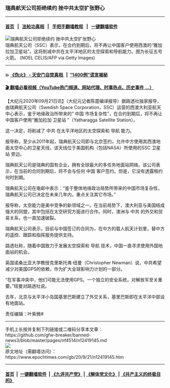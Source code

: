 ### 瑞典航天公司拒绝续约 挫中共太空扩张野心
------------------------

#### [首页](https://github.com/gfw-breaker/banned-news3/blob/master/README.md) &nbsp;&nbsp;|&nbsp;&nbsp; [法轮功真相](https://github.com/begood0513/basic/blob/master/README.md)  &nbsp;&nbsp;|&nbsp;&nbsp; [手把手翻墙教程](https://github.com/gfw-breaker/guides/wiki)  &nbsp;&nbsp;|&nbsp;&nbsp; [一键翻墙软件](https://github.com/gfw-breaker/nogfw/blob/master/README.md)  



<div><img alt="瑞典航天公司拒绝续约 挫中共太空扩张野心" class="attachment-djy_600_400 size-djy_600_400 wp-post-image" src="https://i.epochtimes.com/assets/uploads/2020/09/GettyImages-1227744686-600x400.jpg"/>
<div class="caption">
 瑞典航天公司（SSC）表示，在合约到期后，将不再让中国客户使用西澳的“雅加拉加卫星站”。这将削减中共在太平洋地区的太空探索和导航能力。图为长征五号火箭。 (NOEL CELIS/AFP via Getty Images)
</div></div><hr/>

#### 💥 [《伪火》 - 天安门自焚真相 ](http://158.247.195.190:10000/videos/blog/weihuo.html)&nbsp; |&nbsp; [“1400例”谎言揭秘  ](http://158.247.195.190:10000/videos/blog/jiexi1400.html)

#### [ 🎬  翻墙必看视频（YouTube热门频道、网站代理、时事热点、历史事件 ...）](https://github.com/gfw-breaker/links/blob/master/banned.md)

<div><p>
 【大纪元2020年09月21日讯】（大纪元记者陈霆编译报导）据路透社独家报导，由瑞典航天公司（Swedish Space Corporation，SSC）运营的西澳大利亚航天中心表示，鉴于地缘政治所带来的“
 <ok href="https://www.epochtimes.com/gb/tag/%E4%B8%AD%E5%9B%BD.html">
  中国
 </ok>
 市场复杂性”，在合约到期后，将不再让中国客户使用“雅加拉加
 <ok href="https://www.epochtimes.com/gb/tag/%E5%8D%AB%E6%98%9F%E7%AB%99.html">
  卫星站
 </ok>
 ”（Yatharagga Satellite Station）。
</p>
<p>
 这一决定，将削减了
 <ok href="https://www.epochtimes.com/gb/tag/%E4%B8%AD%E5%85%B1.html">
  中共
 </ok>
 在太平洋地区的太空探索和
 <ok href="https://www.epochtimes.com/gb/tag/%E5%AF%BC%E8%88%AA.html">
  导航
 </ok>
 能力。
</p>
<p>
 报导称，至少从2011年起，瑞典航天公司即与北京签约，允许中方使用其西澳地面太空中心的卫星天线，该天线位于美国机构（包括NASA）所使用的SSC
 <ok href="https://www.epochtimes.com/gb/tag/%E5%8D%AB%E6%98%9F%E7%AB%99.html">
  卫星站
 </ok>
 旁边。
</p>
<p>
 瑞典航天公司是瑞典的国有企业，拥有全球最大的多任务地面站网络。该公司表示，在当前的合同到期后，将不会与任何
 <ok href="https://www.epochtimes.com/gb/tag/%E4%B8%AD%E5%9B%BD.html">
  中国
 </ok>
 客户签约。但是，它没有透露租约何时到期。
</p>
<p>
 瑞典航天公司在电邮中表示：“鉴于整体地缘政治局势所带来的中国市场复杂性，瑞典航天公司已决定在未来几年内，重点关注其它市场。”
</p>
<p>
 报导称，太空能力是美中竞争的新领域之一。在当前局势下，澳大利亚与美国结成强大的同盟，其中包括在太空研究方面进行合作。同时，澳洲与
 <ok href="https://www.epochtimes.com/gb/tag/%E4%B8%AD%E5%85%B1.html">
  中共
 </ok>
 的外交和贸易关系，也一直加速破裂。
</p>
<p>
 瑞典航天公司表示，目前与中国签订的合同为，在中方的载人航天计划里，替中方的遥控、跟踪和指挥服务提供支持。
</p>
<p>
 路透社称，随着中国致力于发展太空探索和
 <ok href="https://www.epochtimes.com/gb/tag/%E5%AF%BC%E8%88%AA.html">
  导航
 </ok>
 技术，中国一直寻求使用外国地面站的机会。
</p>
<p>
 英国诺桑比亚大学教授克里斯托弗·纽曼（Christopher Newman）说，中共希望减少对美国GPS的依赖，作为扩大全球影响力计划的一部分。
</p>
<p>
 “在军事冲突中，他们可能无法使用GPS。一个独立的安全系统，对解放军至关重要。”纽曼对路透社说。
</p>
<p>
 去年，北京与太平洋小岛国基里巴斯建立了外交关系，基里巴斯即在太平洋中部设有地面站。
</p>
<p>
 责任编辑：叶紫微#
</p>
</div>
<hr/>
手机上长按并复制下列链接或二维码分享本文章：<br/>
https://github.com/gfw-breaker/banned-news3/blob/master/pages/nf4514/n12419145.md <br/>
<a href='https://github.com/gfw-breaker/banned-news3/blob/master/pages/nf4514/n12419145.md'><img src='https://github.com/gfw-breaker/banned-news3/blob/master/pages/nf4514/n12419145.md.png'/></a> <br/>
原文地址（需翻墙访问）：https://www.epochtimes.com/gb/20/9/21/n12419145.htm


------------------------
#### [首页](https://github.com/gfw-breaker/banned-news3/blob/master/README.md) &nbsp;|&nbsp; [一键翻墙软件](https://github.com/gfw-breaker/nogfw/blob/master/README.md) &nbsp;| [《九评共产党》](https://github.com/gfw-breaker/9ping.md/blob/master/README.md#九评之一评共产党是什么) | [《解体党文化》](https://github.com/gfw-breaker/jtdwh.md/blob/master/README.md) | [《共产主义的终极目的》](https://github.com/gfw-breaker/gczydzjmd.md/blob/master/README.md)


<img src='http://gfw-breaker.win/banned-news3/pages/nf4514/n12419145.md' width='0px' height='0px'/>